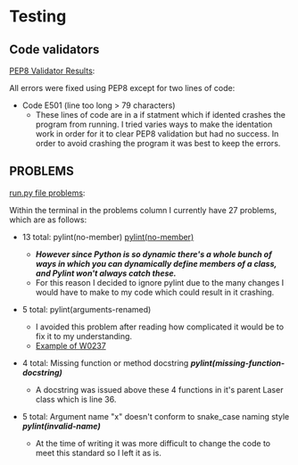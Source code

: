 # Testing

## Code validators

[PEP8 Validator Results](docs/img/PEP8_results.jpg): 

All errors were fixed using PEP8 except for two lines of code:
- Code E501 (line too long > 79 characters)
    - These lines of code are in a if statment which if idented crashes the program from running. I tried varies ways to make the identation work in order for it to clear PEP8 validation but had no success. In order to avoid crashing the program it was best to keep the errors. 

## PROBLEMS

[run.py file problems](docs/img/problems_image.jpg):

Within the terminal in the problems column I currently have 27 problems, which are as follows:
- 13 total: pylint(no-member) [pylint(no-member)](https://www.lesinskis.com/pylint-false-positives.html)
    - ***However since Python is so dynamic there's a whole bunch of ways in which you can dynamically define members of a class, and Pylint won't always catch these.***
    - For this reason I decided to ignore pylint due to the many changes I would have to make to my code which could result in it crashing.

- 5 total: pylint(arguments-renamed)
    - I avoided this problem after reading how complicated it would be to fix it to my understanding.
    - [Example of W0237](https://pylint.pycqa.org/en/latest/messages/warning/arguments-renamed.html)

- 4 total: Missing function or method docstring ***pylint(missing-function-docstring)***
    - A docstring was issued above these 4 functions in it's parent Laser class which is line 36.

- 5 total: Argument name "x" doesn't conform to snake_case naming style ***pylint(invalid-name)***
    - At the time of writing it was more difficult to change the code to meet this standard so I left it as is. 